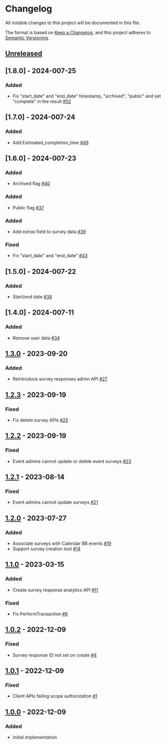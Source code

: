 # Changelog
All notable changes to this project will be documented in this file.

The format is based on [Keep a Changelog](https://keepachangelog.com/en/1.0.0/),
and this project adheres to [Semantic Versioning](https://semver.org/spec/v2.0.0.html).

## [Unreleased]
## [1.8.0] - 2024-007-25
### Added
- Fix "start_date" and "end_date" timestamp, "archived", "public" and set "complete" in the result [#52](https://github.com/rokwire/surveys-building-block/issues/52)

## [1.7.0] - 2024-007-24
### Added
- Add Estimated_completion_time [#49](https://github.com/rokwire/surveys-building-block/issues/49)

## [1.6.0] - 2024-007-23
### Added
- Archived flag [#40](https://github.com/rokwire/surveys-building-block/issues/40)
### Added
- Public flag [#37](https://github.com/rokwire/surveys-building-block/issues/37)
### Added
- Add extras field to survey data [#39](https://github.com/rokwire/surveys-building-block/issues/39)
### Fixed
- Fix "start_date" and "end_date" [#43](https://github.com/rokwire/surveys-building-block/issues/43)

## [1.5.0] - 2024-007-22
### Added 
- Start/end date [#38](https://github.com/rokwire/surveys-building-block/issues/38)

## [1.4.0] - 2024-007-11
### Added
- Remove user data [#34](https://github.com/rokwire/surveys-building-block/issues/34)

## [1.3.0] - 2023-09-20
### Added
- Reintroduce survey responses admin API [#27](https://github.com/rokwire/surveys-building-block/issues/27)

## [1.2.3] - 2023-09-19
### Fixed
- Fix delete survey APIs [#25](https://github.com/rokwire/surveys-building-block/issues/25)

## [1.2.2] - 2023-09-19
### Fixed
- Event admins cannot update or delete event surveys [#23](https://github.com/rokwire/surveys-building-block/issues/23)

## [1.2.1] - 2023-08-14
### Fixed
- Event admins cannot update surveys [#21](https://github.com/rokwire/surveys-building-block/issues/21)

## [1.2.0] - 2023-07-27
### Added
- Associate surveys with Calendar BB events [#19](https://github.com/rokwire/surveys-building-block/issues/19)
- Support survey creation tool [#14](https://github.com/rokwire/surveys-building-block/issues/14)

## [1.1.0] - 2023-03-15
### Added
- Create survey response analytics API [#11](https://github.com/rokwire/surveys-building-block/issues/11)
### Fixed
- Fix PerformTransaction [#9](https://github.com/rokwire/surveys-building-block/issues/9)

## [1.0.2] - 2022-12-09
### Fixed
- Survey response ID not set on create [#4](https://github.com/rokwire/surveys-building-block/issues/4)

## [1.0.1] - 2022-12-09
### Fixed
- Client APIs failing scope authorization [#1](https://github.com/rokwire/surveys-building-block/issues/1)

## [1.0.0] - 2022-12-09
### Added
- Initial implementation

[Unreleased]: https://github.com/rokwire/core-building-block/compare/v1.3.0...HEAD
[1.3.0]: https://github.com/rokwire/core-building-block/compare/v1.2.3...v1.3.0
[1.2.3]: https://github.com/rokwire/core-building-block/compare/v1.2.2...v1.2.3
[1.2.2]: https://github.com/rokwire/core-building-block/compare/v1.2.1...v1.2.2
[1.2.1]: https://github.com/rokwire/core-building-block/compare/v1.2.0...v1.2.1
[1.2.0]: https://github.com/rokwire/core-building-block/compare/v1.1.0...v1.2.0
[1.1.0]: https://github.com/rokwire/core-building-block/compare/v1.0.2...v1.1.0
[1.0.2]: https://github.com/rokwire/core-building-block/compare/v1.0.1...v1.0.2
[1.0.1]: https://github.com/rokwire/core-building-block/compare/v1.0.0...v1.0.1
[1.0.0]: https://github.com/rokwire/core-auth-library-go/tree/v1.0.0

